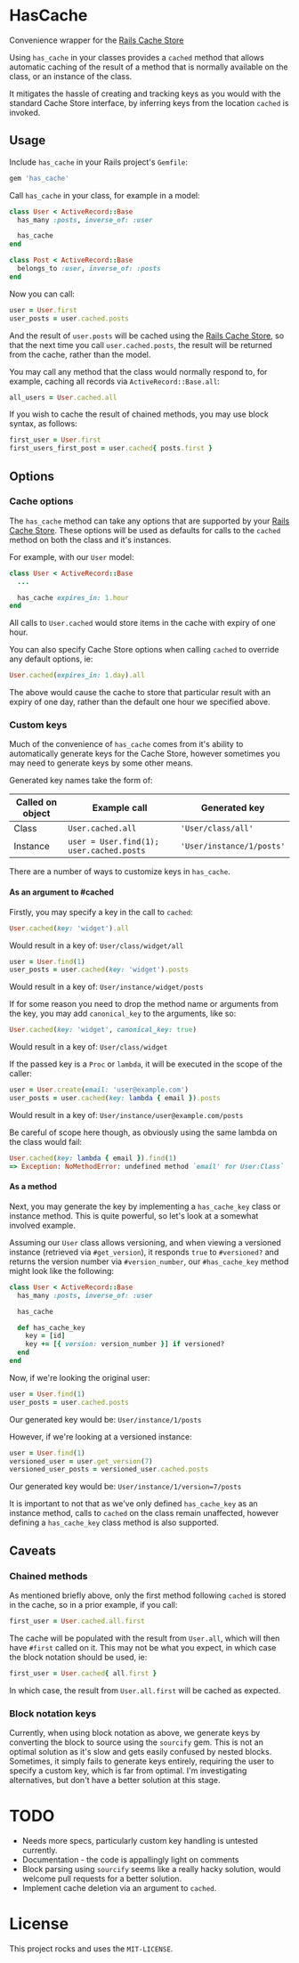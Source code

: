 # HasCache
Convenience wrapper for the [Rails Cache Store](http://guides.rubyonrails.org/caching_with_rails.html#cache-stores)

Using `has_cache` in your classes provides a `cached` method that allows
automatic caching of the result of a method that is normally available on
the class, or an instance of the class.

It mitigates the hassle of creating and tracking keys as you would with
the standard Cache Store interface, by inferring keys from the location
`cached` is invoked.

## Usage
Include `has_cache` in your Rails project's `Gemfile`:

```ruby
gem 'has_cache'
```

Call `has_cache` in your class, for example in a model:

```ruby
class User < ActiveRecord::Base
  has_many :posts, inverse_of: :user

  has_cache
end

class Post < ActiveRecord::Base
  belongs_to :user, inverse_of: :posts
end
```

Now you can call:

```ruby
user = User.first
user_posts = user.cached.posts
```

And the result of `user.posts` will be cached using the [Rails Cache Store](http://guides.rubyonrails.org/caching_with_rails.html#cache-stores),
so that the next time you call `user.cached.posts`, the result will be returned
from the cache, rather than the model.

You may call any method that the class would normally respond to, for example,
caching all records via `ActiveRecord::Base.all`:

```ruby
all_users = User.cached.all
```

If you wish to cache the result of chained methods, you may use block syntax,
as follows:

```ruby
first_user = User.first
first_users_first_post = user.cached{ posts.first }
```

## Options
### Cache options
The `has_cache` method can take any options that are supported by your [Rails Cache Store](http://guides.rubyonrails.org/caching_with_rails.html#cache-stores).
These options will be used as defaults for calls to the `cached` method on both
the class and it's instances.

For example, with our `User` model:

```ruby
class User < ActiveRecord::Base
  ...

  has_cache expires_in: 1.hour
end
```

All calls to `User.cached` would store items in the cache with expiry of one
hour.

You can also specify Cache Store options when calling `cached` to override
any default options, ie:

```ruby
User.cached(expires_in: 1.day).all
```

The above would cause the cache to store that particular result with an
expiry of one day, rather than the default one hour we specified above.

### Custom keys
Much of the convenience of `has_cache` comes from it's ability to automatically
generate keys for the Cache Store, however sometimes you may need to generate
keys by some other means.

Generated key names take the form of:

| Called on object | Example call                             | Generated key             |
|------------------|------------------------------------------|---------------------------|
| Class            | `User.cached.all`                        | `'User/class/all'`        |
| Instance         | `user = User.find(1); user.cached.posts` | `'User/instance/1/posts'` |

There are a number of ways to customize keys in `has_cache`.

#### As an argument to #cached
Firstly, you may specify a key in the call to `cached`:

```ruby
User.cached(key: 'widget').all
```

Would result in a key of: `User/class/widget/all`

```ruby
user = User.find(1)
user_posts = user.cached(key: 'widget').posts
```

Would result in a key of: `User/instance/widget/posts`

If for some reason you need to drop the method name or arguments from the key,
you may add `canonical_key` to the arguments, like so:

```ruby
User.cached(key: 'widget', canonical_key: true)
```

Would result in a key of: `User/class/widget`

If the passed key is a `Proc` or `lambda`, it will be executed in the scope of
the caller:

```ruby
user = User.create(email: 'user@example.com')
user_posts = user.cached(key: lambda { email }).posts
```

Would result in a key of: `User/instance/user@example.com/posts`

Be careful of scope here though, as obviously using the same lambda on the class
would fail:

```ruby
User.cached(key: lambda { email }).find(1)
=> Exception: NoMethodError: undefined method `email' for User:Class`
```

#### As a method
Next, you may generate the key by implementing a `has_cache_key` class or
instance method.  This is quite powerful, so let's look at a somewhat
involved example.

Assuming our `User` class allows versioning, and when viewing a versioned
instance (retrieved via `#get_version`), it responds `true` to `#versioned?`
and returns the version number via `#version_number`, our `#has_cache_key`
method might look like the following:

```ruby
class User < ActiveRecord::Base
  has_many :posts, inverse_of: :user

  has_cache

  def has_cache_key
    key = [id]
    key += [{ version: version_number }] if versioned?
  end
end
```

Now, if we're looking the original user:

```ruby
user = User.find(1)
user_posts = user.cached.posts
```

Our generated key would be: `User/instance/1/posts`

However, if we're looking at a versioned instance:

```ruby
user = User.find(1)
versioned_user = user.get_version(7)
versioned_user_posts = versioned_user.cached.posts
```

Our generated key would be: `User/instance/1/version=7/posts`

It is important to not that as we've only defined `has_cache_key` as an
instance method, calls to `cached` on the class remain unaffected, however
defining a `has_cache_key` class method is also supported.

## Caveats
### Chained methods
As mentioned briefly above, only the first method following `cached` is stored
in the cache, so in a prior example, if you call:

```ruby
first_user = User.cached.all.first
```

The cache will be populated with the result from `User.all`, which will then
have `#first` called on it.  This may not be what you expect, in which case
the block notation should be used, ie:

```ruby
first_user = User.cached{ all.first }
```

In which case, the result from `User.all.first` will be cached as expected.

### Block notation keys
Currently, when using block notation as above, we generate keys by converting
the block to source using the `sourcify` gem.  This is not an optimal solution
as it's slow and gets easily confused by nested blocks.  Sometimes, it simply
fails to generate keys entirely, requiring the user to specify a custom key,
which is far from optimal.  I'm investigating alternatives, but don't have a
better solution at this stage.

# TODO
- Needs more specs, particularly custom key handling is untested currently.
- Documentation - the code is appallingly light on comments
- Block parsing using `sourcify` seems like a really hacky solution, would
  welcome pull requests for a better solution.
- Implement cache deletion via an argument to `cached`.

# License
This project rocks and uses the `MIT-LICENSE`.
